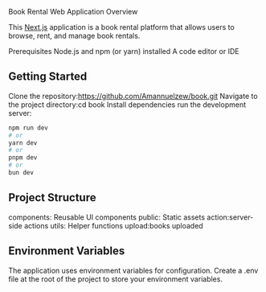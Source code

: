Book Rental Web Application
Overview

This [Next.js](https://nextjs.org/) application is a book rental platform that allows users to browse, rent, and manage book rentals.

Prerequisites
Node.js and npm (or yarn) installed
A code editor or IDE

## Getting Started

Clone the repository:https://github.com/Amannuelzew/book.git
Navigate to the project directory:cd book
Install dependencies
run the development server:

```bash
npm run dev
# or
yarn dev
# or
pnpm dev
# or
bun dev
```

## Project Structure

components: Reusable UI components
public: Static assets
action:server-side actions
utils: Helper functions
upload:books uploaded

## Environment Variables
The application uses environment variables for configuration. Create a .env file at the root of the project to store your environment variables.





